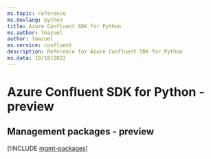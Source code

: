 ```yaml
---
ms.topic: reference
ms.devlang: python
title: Azure Confluent SDK for Python
ms.author: lmazuel
author: lmazuel
ms.service: confluent
description: Reference for Azure Confluent SDK for Python
ms.data: 10/18/2022
---
```

# Azure Confluent SDK for Python - preview

## Management packages - preview
[!INCLUDE [mgmt-packages](confluent-mgmt-index.md)]